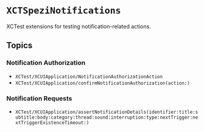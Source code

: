 # ``XCTSpeziNotifications``

XCTest extensions for testing notification-related actions.

<!--

This source file is part of the Stanford Spezi open-source project

SPDX-FileCopyrightText: 2024 Stanford University and the project authors (see CONTRIBUTORS.md)

SPDX-License-Identifier: MIT

-->

## Topics

### Notification Authorization

- ``XCTest/XCUIApplication/NotificationAuthorizationAction``
- ``XCTest/XCUIApplication/confirmNotificationAuthorization(action:)``

### Notification Requests
- ``XCTest/XCUIApplication/assertNotificationDetails(identifier:title:subtitle:body:category:thread:sound:interruption:type:nextTrigger:nextTriggerExistenceTimeout:)``
